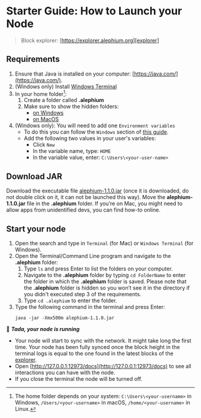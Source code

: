 # Starter Guide: How to Launch your Node

> Block explorer: [https://explorer.alephium.org][explorer]

## Requirements

1. Ensure that Java is installed on your computer: [https://java.com/](https://java.com/).
2. (Windows only) Install [Windows Terminal](https://www.microsoft.com/p/windows-terminal/9n0dx20hk701)
3. In your home folder[^1]:
   1. Create a folder called **.alephium**
   2. Make sure to show the hidden folders:
      - [on Windows](https://support.microsoft.com/en-us/windows/view-hidden-files-and-folders-in-windows-97fbc472-c603-9d90-91d0-1166d1d9f4b5)
      - [on MacOS](https://www.pcmag.com/how-to/how-to-access-your-macs-hidden-files)
4. (Windows only): You will need to add one `Environment variables`
   - To do this you can follow the `Windows` section of [this guide](https://java.com/en/download/help/path.html).
   - Add the following two values in your user's variables:
     - Click `New`
     - In the variable name, type: `HOME`
     - In the variable value, enter: `C:\Users\<your-user-name>`

## Download JAR

Download the executable file [alephium-1.1.0.jar](https://github.com/alephium/alephium/releases/download/v1.1.0/alephium-1.1.0.jar) (once it is downloaded, do not double click on it, it can not be launched this way).
Move the **alephium-1.1.0.jar** file in the **.alephium** folder.
If you’re on Mac, you might need to allow apps from unidentified devs, you can find how-to online.

## Start your node

1. Open the search and type in `Terminal` (for Mac) or `Windows Terminal` (for Windows).
2. Open the Terminal/Command Line program and navigate to the **.alephium** folder:
   1. Type `ls` and press Enter to list the folders on your computer.
   2. Navigate to the **.alephium** folder by typing `cd FolderName` to enter the folder in which the **.alephium** folder is saved. Please note that the **.alephium** folder is hidden so you won’t see it in the directory if you didn't executed step 3 of the requirements.
   3. Type `cd .alephium` to enter the folder.
3. Type the following command in the terminal and press Enter:
   ```
   java -jar -Xmx500m alephium-1.1.0.jar
   ```

🎉 _**Tada, your node is running**_

- Your node will start to sync with the network. It might take long the first time. Your node has been fully synced once the block height in the terminal logs is equal to the one found in the latest blocks of the [explorer].
- Open [http://127.0.0.1:12973/docs](http://127.0.0.1:12973/docs) to see all interactions you can have with the node.
- If you close the terminal the node will be turned off.

[^1]: The home folder depends on your system: `C:\Users\<your-username>` in Windows, `/Users/<your-username>` in macOS, `/home/<your-username>` in Linux.

[explorer]: https://explorer.alephium.org

